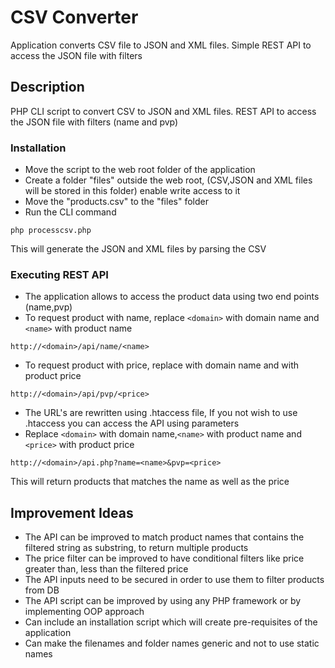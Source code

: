 # CSV Converter

Application converts CSV file to JSON and XML files. Simple REST API to access the JSON file with filters

## Description

PHP CLI script to convert CSV to JSON and XML files. REST API to access the JSON file with filters (name and pvp)

### Installation

* Move the script to the web root folder of the application
* Create a folder "files" outside the web root, (CSV,JSON and XML files will be stored in this folder) enable write access to it
* Move the "products.csv" to the "files" folder
* Run the CLI command
```
php processcsv.php
```
This will generate the JSON and XML files by parsing the CSV

### Executing REST API

* The application allows to access the product data using two end points (name,pvp)
* To request product with name, replace ```<domain>``` with domain name and ```<name>``` with product name
```
http://<domain>/api/name/<name>
```
* To request product with price, replace <domain> with domain name and <price> with product price
```
http://<domain>/api/pvp/<price>
```
* The URL's are rewritten using .htaccess file, If you not wish to use .htaccess you can access the API using parameters
* Replace ```<domain>``` with domain name,```<name>``` with product name and ```<price>``` with product price
```
http://<domain>/api.php?name=<name>&pvp=<price>
```
This will return products that matches the name as well as the price

## Improvement Ideas

* The API can be improved to match product names that contains the filtered string as substring, to return multiple products
* The price filter can be improved to have conditional filters like price greater than, less than the filtered price
* The API inputs need to be secured in order to use them to filter products from DB
* The API script can be improved by using any PHP framework or by implementing OOP approach
* Can include an installation script which will create pre-requisites of the application
* Can make the filenames and folder names generic and not to use static names
